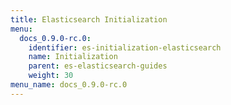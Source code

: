 ```yaml
---
title: Elasticsearch Initialization
menu:
  docs_0.9.0-rc.0:
    identifier: es-initialization-elasticsearch
    name: Initialization
    parent: es-elasticsearch-guides
    weight: 30
menu_name: docs_0.9.0-rc.0
---
```

